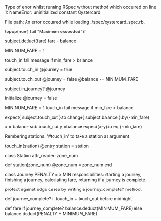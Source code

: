 
Type of error whilst running RSpec without method which occurred on line 1:
NameError:
  uninitialized constant Oystercard



File path:
An error occurred while loading ./spec/oystercard_spec.rb.

topup(num)
fail "Maximum exceeded" if

subject.deduct(fare)
fare - balance

MININUM_FARE = 1

touch_in
fail message if min_fare > balance

subject.touch_in
@journey = true

subject.touch_out
@journey = false
@balance -= MINIMUM_FARE

subject.in_journey?
@journey

initialize
@journey = false


MININUM_FARE = 1
touch_in
fail message if min_fare > balance


expect{ subject.touch_out }.to change{ subject.balance }.by(-min_fare)

x = balance
sub.touch_out
y =balance
expect(x-y).to eq (-min_fare)


Rembering stations.
'#touch_in' to take a station as argument

touch_in(station)
@entry station = station


class Station
attr_reader :zone_num


def station(zone_num)
@zone_num  = zone_num
end


class Journey
PENALTY = x
MIN
responsibilities: starting a journey, finishing a journey, calculating fare, returning if a journey is complete.

protect against edge cases by writing a journey_complete? method.

def journey_complete?
if touch_in + touch_out before midnight


def fare
if journey_complete?
balance.deduct(MINIMUM_FARE)
else
balance.deduct(PENALTY + MINIMUM_FARE)


